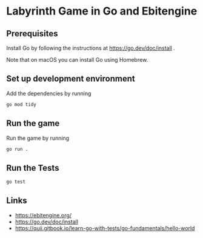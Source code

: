 # Labyrinth Game in Go and Ebitengine

## Prerequisites

Install Go by following the instructions at https://go.dev/doc/install .

Note that on macOS you can install Go using Homebrew.

## Set up development environment

Add the dependencies by running

```bash
go mod tidy
```

## Run the game

Run the game by running

```bash
go run .
```


## Run the Tests

```bash
go test
```

## Links

- https://ebitengine.org/
- https://go.dev/doc/install
- https://quii.gitbook.io/learn-go-with-tests/go-fundamentals/hello-world
